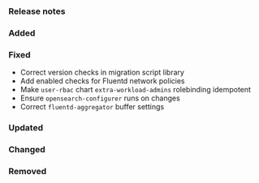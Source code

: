 ### Release notes

### Added

### Fixed

- Correct version checks in migration script library
- Add enabled checks for Fluentd network policies
- Make `user-rbac` chart `extra-workload-admins` rolebinding idempotent
- Ensure `opensearch-configurer` runs on changes
- Correct `fluentd-aggregator` buffer settings

### Updated

### Changed

### Removed
